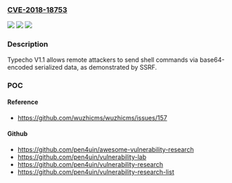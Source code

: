 ### [CVE-2018-18753](https://cve.mitre.org/cgi-bin/cvename.cgi?name=CVE-2018-18753)
![](https://img.shields.io/static/v1?label=Product&message=n%2Fa&color=blue)
![](https://img.shields.io/static/v1?label=Version&message=n%2Fa&color=blue)
![](https://img.shields.io/static/v1?label=Vulnerability&message=n%2Fa&color=brighgreen)

### Description

Typecho V1.1 allows remote attackers to send shell commands via base64-encoded serialized data, as demonstrated by SSRF.

### POC

#### Reference
- https://github.com/wuzhicms/wuzhicms/issues/157

#### Github
- https://github.com/pen4uin/awesome-vulnerability-research
- https://github.com/pen4uin/vulnerability-lab
- https://github.com/pen4uin/vulnerability-research
- https://github.com/pen4uin/vulnerability-research-list

